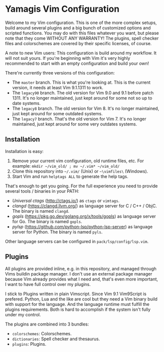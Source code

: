 # Yamagis Vim Configuration

Welcome to my Vim configuration. This is one of the more complex setups,
build around several plugins and a big bunch of customized options and
scripted functions. You may do with this files whatever you want, but
please note that they come WITHOUT ANY WARRANTY! The plugins, spell
checker files and colorschemes are covered by their specific licenses,
of course.

A note to new Vim users: This configuration is build around my workflow.
It will not suit yours. If you're beginning with Vim it's very highly
recommended to start with an empty configuration and build your own!

There're currently three versions of this configuration:

* The `master` branch. This is what you're looking at. This is the
  current version, it needs at least Vim 9.1.1311 to work.
* The `legacy90` branch. The old version for Vim 9.0 and 9.1 before
  patch 1311. It's no longer maintained, just kept around for some
  not so up to date systems.
* The `legacy8` branch. The old version for Vim 8. It's no longer
  maintained, just kept around for some outdated systems.
* The `legacy7` branch. That's the old version for Vim 7. It's no longer
  maintained, just kept around for some very outdates systems.


## Installation

Installation is easy:

1. Remove your current vim configuration, old runtime files, etc. For
   example: `mkdir ~/vim_old/ ; mv ~/.vim* ~/vim_old/`
2. Clone this repository into `~/.vim/` (Unix) or `~\vimfiles\`
   (Windows).
3. Start Vim and run `helptags ALL` to generate the help tags.

That's enough to get you going. For the full experience you need to
provide several tools / binaries in your PATH:

* *Universal ctags* (http://ctags.io/) as `ctags` or `vimtags`.
* *clangd* (https://clangd.llvm.org/) as language server for C / C++ /
  ObjC. The binary is named `clangd`.
* *gopls* (https://pkg.go.dev/golang.org/x/tools/gopls) as language
  server for Go. The binary is named `gopls`.
* *pylsp* (https://github.com/python-lsp/python-lsp-server) as
  language server for Python. The binary is named `pyls`.

Other language servers can be configured in `pack/lsp/config/lsp.vim`.


## Plugins

All plugins are provided inline, e.g. in this repository, and managed
through Vims buildin package manager. I don't use an external package
manager because Vim already provides what I need and, that's even more
important, I want to have full control over my plugins.

I stick to Plugins written in plain Vimscript. Since Vim 9.1 Vim9Script
is prefered. Python, Lua and the like are cool but they need a Vim
binary build with support for the language. And the language runtime
must fulfill the plugins requirements. Both is hard to accomplish if the
system isn't fully under my control.

The plugins are combined into 3 bundles:

* `colorschemes`: Colorschemes.
* `dictionaries`: Spell checker and thesaurus.
* `plugins`: Plugins.
